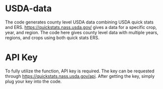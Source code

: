 # USDA-data
The code generates county level USDA data combining USDA quick stats and ERS.
https://quickstats.nass.usda.gov/ gives a data for a specific crop, year, and region. The code here gives county level data with multiple years, regions, and crops using both quick stats ERS.

# API Key
To fully utilize the function, API key is required. The key can be requested through https://quickstats.nass.usda.gov/api. After getting the key, simply plug your key into the code.

